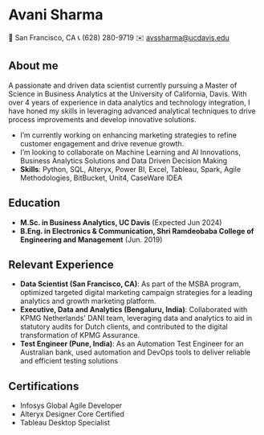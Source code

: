 # Avani Sharma 
📍 San Francisco, CA
📞 (628) 280-9719
✉️ avssharma@ucdavis.edu

## About me
A passionate and driven data scientist currently pursuing a Master of Science in Business Analytics at the University of California, Davis. With over 4 years of experience in data analytics and technology integration, I have honed my skills in leveraging advanced analytical techniques to drive process improvements and develop innovative solutions.
- I’m currently working on enhancing marketing strategies to refine customer engagement and drive revenue growth.
- I’m looking to collaborate on Machine Learning and AI Innovations, Business Analytics Solutions and Data Driven Decision Making
- **Skills**: Python, SQL, Alteryx, Power BI, Excel, Tableau, Spark, Agile Methodologies, BitBucket, Unit4, CaseWare IDEA

## Education
- **M.Sc. in Business Analytics, UC Davis** (Expected Jun 2024)
- **B.Eng. in Electronics & Communication, Shri Ramdeobaba College of Engineering and Management** (Jun. 2019)

## Relevant Experience
- **Data Scientist (San Francisco, CA)**: As part of the MSBA program, optimized targeted digital marketing campaign strategies for a leading analytics and growth marketing platform.
- **Executive, Data and Analytics (Bengaluru, India)**: Collaborated with KPMG Netherlands' DANI team, leveraging data and analytics to aid in statutory audits for Dutch clients, and contributed to the digital transformation of KPMG Assurance.
- **Test Engineer (Pune, India)**: As an Automation Test Engineer for an Australian bank, used automation and DevOps tools to deliver reliable and efficient testing solutions

## Certifications
- Infosys Global Agile Developer
- Alteryx Designer Core Certified
- Tableau Desktop Specialist

  
<!---
Avani1297/Avani1297 is a ✨ special ✨ repository because its `README.md` (this file) appears on your GitHub profile.
You can click the Preview link to take a look at your changes.
--->
